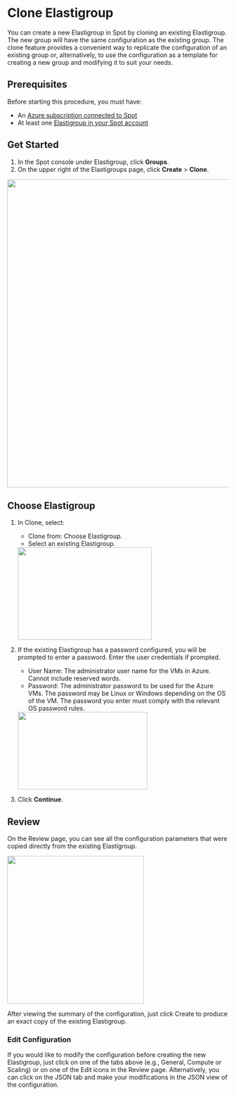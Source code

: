 # Clone Elastigroup

You can create a new Elastigroup in Spot by cloning an existing Elastigroup. The new group will have the same configuration as the existing group. The clone feature provides a convenient way to replicate the configuration of an existing group or, alternatively, to use the configuration as a template for creating a new group and modifying it to suit your needs.

## Prerequisites

Before starting this procedure, you must have:

- An [Azure subscription connected to Spot](connect-your-cloud-provider/azure-account)
- At least one [Elastigroup in your Spot account](elastigroup/getting-started/create-an-elastigroup-for-azure)

## Get Started

1. In the Spot console under Elastigroup, click **Groups**.
2. On the upper right of the Elastigroups page, click **Create** > **Clone**.

<img width=700 src="https://github.com/user-attachments/assets/5d0e1b1e-b95a-48f8-8a3f-ce632159f804">

## Choose Elastigroup

1. In Clone, select:
   - Clone from: Choose Elastigroup.
   - Select an existing Elastigroup.

   <img src="/elastigroup/_media/azure-clone-an-existing-eg-02.png" width="305" height="210" />

2. If the existing Elastigroup has a password configured, you will be prompted to enter a password. Enter the user credentials if prompted.
   - User Name: The administrator user name for the VMs in Azure. Cannot include reserved words.
   - Password: The administrator password to be used for the Azure VMs. The password may be Linux or Windows depending on the OS of the VM. The password you enter must comply with the relevant OS password rules.

   <img src="/elastigroup/_media/azure-clone-an-existing-eg-03.png" width="295" height="176" />

3. Click **Continue**.

## Review

On the Review page, you can see all the configuration parameters that were copied directly from the existing Elastigroup.

<img src="/elastigroup/_media/azure-clone-an-existing-eg-04.png" width="311" height="336" />

After viewing the summary of the configuration, just click Create to produce an exact copy of the existing Elastigroup.

### Edit Configuration

If you would like to modify the configuration before creating the new Elastigroup, just click on one of the tabs above (e.g., General, Compute or Scaling) or on one of the Edit icons in the Review page. Alternatively, you can click on the JSON tab and make your modifications in the JSON view of the configuration.
